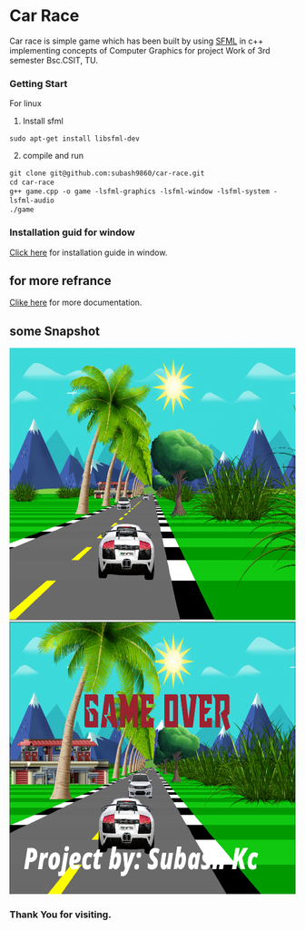 # Car Race
Car race is simple game which has been built by using [SFML](https://www.sfml-dev.org/) in c++ implementing concepts of Computer Graphics for project Work of 3rd semester Bsc.CSIT, TU.

### Getting Start
For linux
1. Install sfml
```
sudo apt-get install libsfml-dev
```
2. compile and run
```
git clone git@github.com:subash9860/car-race.git
cd car-race
g++ game.cpp -o game -lsfml-graphics -lsfml-window -lsfml-system -lsfml-audio
./game
```

### Installation guid for window
[Click here](https://www.sfml-dev.org/tutorials/2.5/start-vc.php) for installation guide in window.

## for more refrance 
[Clike here](https://www.sfml-dev.org/learn.php) for more documentation.

## some Snapshot
<img height="480px" src="images/image1.png">  <img height="480px" src="images/image2.png">
 

### Thank You for visiting.





